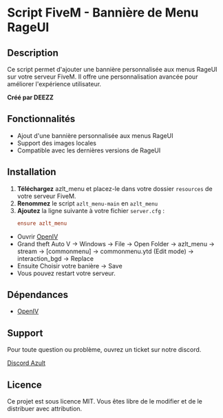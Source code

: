 # Script FiveM - Bannière de Menu RageUI

## Description
Ce script permet d'ajouter une bannière personnalisée aux menus RageUI sur votre serveur FiveM. Il offre une personnalisation avancée pour améliorer l'expérience utilisateur.

**Créé par DEEZZ**

## Fonctionnalités
- Ajout d'une bannière personnalisée aux menus RageUI
- Support des images locales 
- Compatible avec les dernières versions de RageUI

## Installation
1. **Téléchargez** azlt_menu et placez-le dans votre dossier `resources` de votre serveur FiveM.
2. **Renommez** le script `azlt_menu-main` en `azlt_menu`
3. **Ajoutez** la ligne suivante à votre fichier `server.cfg` :
   ```cfg
   ensure azlt_menu
   ```

- Ouvrir [OpenIV](https://www.gta5-mods.com/tools/openiv) 
- Grand theft Auto V -> Windows -> File -> Open Folder -> azlt_menu -> stream -> [commonmenu] -> commonmenu.ytd (Edit mode) -> interaction_bgd -> Replace
- Ensuite Choisir votre banière -> Save 
- Vous pouvez restart votre serveur.



## Dépendances
- [OpenIV](https://www.gta5-mods.com/tools/openiv)

## Support
Pour toute question ou problème, ouvrez un ticket sur notre discord.

[Discord Azult](https://discord.gg/235uNqVhBT) 

## Licence
Ce projet est sous licence MIT. Vous êtes libre de le modifier et de le distribuer avec attribution.
